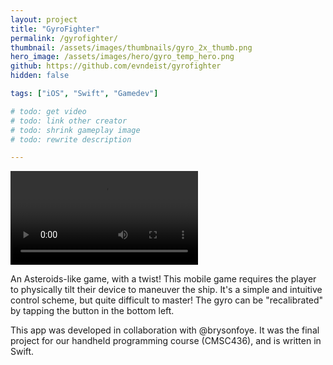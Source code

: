 ```yaml
---
layout: project
title: "GyroFighter"
permalink: /gyrofighter/
thumbnail: /assets/images/thumbnails/gyro_2x_thumb.png
hero_image: /assets/images/hero/gyro_temp_hero.png
github: https://github.com/evndeist/gyrofighter
hidden: false

tags: ["iOS", "Swift", "Gamedev"]

# todo: get video
# todo: link other creator
# todo: shrink gameplay image
# todo: rewrite description

---
```


<div class="video-container">
    <video controls name="media" class=".video-container" preload="metadata">
        <source type="video/mp4" src="/assets/videos/gyrofighter_gameplay.mp4">
        Your browser does not support the video tag.
    </video>
</div>

An Asteroids-like game, with a twist! This mobile game requires the player to physically tilt their device to maneuver the ship. It's a simple and intuitive control scheme, but quite difficult to master! The gyro can be "recalibrated" by tapping the button in the bottom left.

This app was developed in collaboration with @brysonfoye.
It was the final project for our handheld programming course (CMSC436), and is written in Swift.
